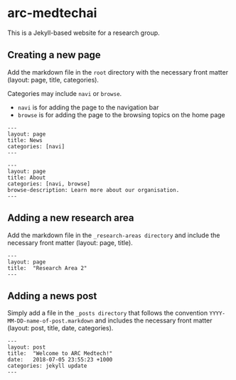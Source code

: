 # arc-medtechai
This is a Jekyll-based website for a research group.

## Creating a new page
Add the markdown file in the `root` directory with the necessary front matter (layout: page, title, categories).

Categories may include `navi` or `browse`.
* `navi` is for adding the page to the navigation bar
* `browse` is for adding the page to the browsing topics on the home page

~~~~
---
layout: page
title: News
categories: [navi]
---
~~~~

~~~~
---
layout: page
title: About
categories: [navi, browse]
browse-description: Learn more about our organisation.
---
~~~~

## Adding a new research area
Add the markdown file in the `_research-areas directory` and include the necessary front matter (layout: page, title).
~~~~
---
layout: page
title:  "Research Area 2"
---
~~~~

## Adding a news post
Simply add a file in the `_posts directory` that follows the convention `YYYY-MM-DD-name-of-post.markdown` and includes the necessary front matter (layout: post, title, date, categories).
~~~~
---
layout: post
title:  "Welcome to ARC Medtech!"
date:   2018-07-05 23:55:23 +1000
categories: jekyll update
---
~~~~


